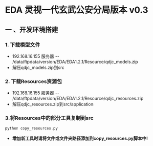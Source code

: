 # EDA 灵视一代玄武公安分局版本 v0.3

## 一 、开发环境搭建
### 1. 下载模型文件
- 192.168.16.155 服务器 -- /data/ftpdata/version/EDA/EDA1.2.1/Resource/qdjc_models.zip
- 解压qdjc_models.zip到src

### 2. 下载Resources资源包  
- 192.168.16.155 服务器 -- /data/ftpdata/version/EDA/EDA1.2.1/Resource/qdjc_resources.zip
- 解压qdjc_resources.zip到src/application

### 3.将Resources中的部分工具复制到src
```python
python copy_resources.py
```
- **增加新工具时请将文件或文件夹路径添加到copy_resources.py脚本中!** 
